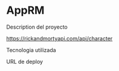 # AppRM

Description del proyecto

https://rickandmortyapi.com/api/character

Tecnologia utilizada

URL de deploy
